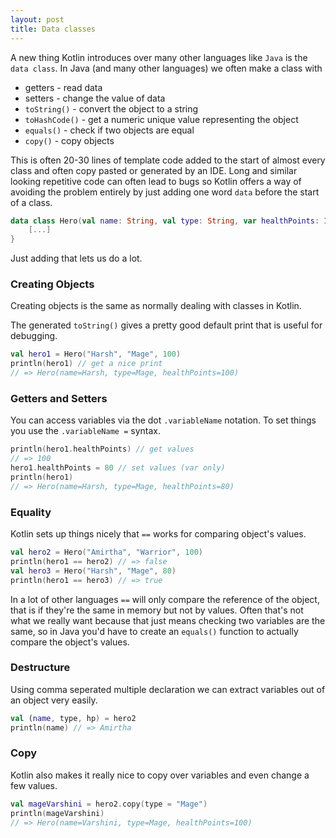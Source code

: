 ```yaml
---
layout: post
title: Data classes
---
```


A new thing Kotlin introduces over many other languages like `Java` is the `data class`. In Java (and many other languages) we often make a class with

* getters - read data
* setters - change the value of data
* `toString()` - convert the object to a string
* `toHashCode()` - get a numeric unique value representing the object
* `equals()` - check if two objects are equal
* `copy()` - copy objects

This is often 20-30 lines of template code added to the start of almost every class and often copy pasted or generated by an IDE. Long and similar looking repetitive code can often lead to bugs so Kotlin offers a way of avoiding the problem entirely by just adding one word `data` before the start of a class.

```kotlin
data class Hero(val name: String, val type: String, var healthPoints: Int) {
    [...]
}
```

Just adding that lets us do a lot.

### Creating Objects

Creating objects is the same as normally dealing with classes in Kotlin. 

The generated `toString()` gives a pretty good default print that is useful for debugging.

```kotlin
val hero1 = Hero("Harsh", "Mage", 100)
println(hero1) // get a nice print
// => Hero(name=Harsh, type=Mage, healthPoints=100)
```

### Getters and Setters

You can access variables via the dot `.variableName` notation. To set things you use the `.variableName =` syntax.

```kotlin
println(hero1.healthPoints) // get values
// => 100
hero1.healthPoints = 80 // set values (var only)
println(hero1) 
// => Hero(name=Harsh, type=Mage, healthPoints=80)
```

### Equality

Kotlin sets up things nicely that `==` works for comparing object's values. 

```kotlin
val hero2 = Hero("Amirtha", "Warrior", 100)
println(hero1 == hero2) // => false
val hero3 = Hero("Harsh", "Mage", 80)
println(hero1 == hero3) // => true
```

In a lot of other languages `==` will only compare the reference of the object, that is if they're the same in memory but not by values. Often that's not what we really want because that just means checking two variables are the same, so in Java you'd have to create an `equals()` function to actually compare the object's values.

### Destructure

Using comma seperated multiple declaration we can extract variables out of an object very easily.

```kotlin
val (name, type, hp) = hero2
println(name) // => Amirtha
```

### Copy

Kotlin also makes it really nice to copy over variables and even change a few values.

```kotlin
val mageVarshini = hero2.copy(type = "Mage")
println(mageVarshini)
// => Hero(name=Varshini, type=Mage, healthPoints=100)
```
